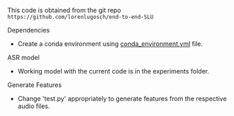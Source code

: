 This code is obtained from the  git repo `
https://github.com/lorenlugosch/end-to-end-SLU`

Dependencies
- Create a conda environment using [conda_environment.yml](conda_environment.yml) file.

ASR model
- Working model with the current code is in the experiments folder. 

Generate Features
- Change 'test.py' appropriately to generate features from the respective audio files.